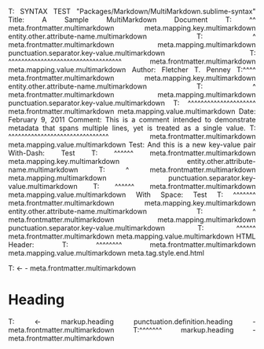 T: SYNTAX TEST "Packages/Markdown/MultiMarkdown.sublime-syntax"
Title:   A Sample MultiMarkdown Document
T: ^^ meta.frontmatter.multimarkdown meta.mapping.key.multimarkdown entity.other.attribute-name.multimarkdown
T:   ^ meta.frontmatter.multimarkdown meta.mapping.multimarkdown punctuation.separator.key-value.multimarkdown
T:    ^^^^^^^^^^^^^^^^^^^^^^^^^^^^^^^^^^^ meta.frontmatter.multimarkdown meta.mapping.value.multimarkdown
Author:  Fletcher T. Penney
T:^^^^ meta.frontmatter.multimarkdown meta.mapping.key.multimarkdown entity.other.attribute-name.multimarkdown
T:    ^ meta.frontmatter.multimarkdown meta.mapping.multimarkdown punctuation.separator.key-value.multimarkdown
T:     ^^^^^^^^^^^^^^^^^^^^^ meta.frontmatter.multimarkdown meta.mapping.value.multimarkdown
Date:    February 9, 2011
Comment: This is a comment intended to demonstrate
         metadata that spans multiple lines, yet
         is treated as a single value.
T:      ^^^^^^^^^^^^^^^^^^^^^^^^^^^^^^^ meta.frontmatter.multimarkdown meta.mapping.value.multimarkdown
Test:    And this is a new key-value pair
With-Dash: Test
T: ^^^^^^ meta.frontmatter.multimarkdown meta.mapping.key.multimarkdown entity.other.attribute-name.multimarkdown
T:       ^ meta.frontmatter.multimarkdown meta.mapping.multimarkdown punctuation.separator.key-value.multimarkdown
T:        ^^^^^^ meta.frontmatter.multimarkdown meta.mapping.value.multimarkdown
With Space: Test
T: ^^^^^^^ meta.frontmatter.multimarkdown meta.mapping.key.multimarkdown entity.other.attribute-name.multimarkdown
T:        ^ meta.frontmatter.multimarkdown meta.mapping.multimarkdown punctuation.separator.key-value.multimarkdown
T:         ^^^^^^ meta.frontmatter.multimarkdown meta.mapping.value.multimarkdown
HTML Header: <style>
             body { width:100ex; margin:auto; text-align:justify; }
T:           ^^^^^^^^^^^^^^^^^^^^^^^^^^^^^^^^^^^^^^^^^^^^^^^^^^^^^^ meta.frontmatter.multimarkdown meta.mapping.value.multimarkdown source.css.embedded.html
HTML Header: <style>
             body { width:100ex; margin:auto; text-align:justify; }
             /* Some more style. */
             </style>
T:           ^^^^^^^^ meta.frontmatter.multimarkdown meta.mapping.value.multimarkdown meta.tag.style.end.html

T: <- - meta.frontmatter.multimarkdown
# Heading
T: <- markup.heading punctuation.definition.heading - meta.frontmatter.multimarkdown
T:^^^^^^^ markup.heading - meta.frontmatter.multimarkdown
